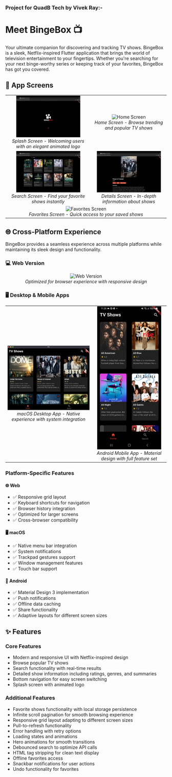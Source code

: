 ### Project for QuadB Tech by Vivek Ray:-

# Meet BingeBox 📺

Your ultimate companion for discovering and tracking TV shows. BingeBox is a sleek, Netflix-inspired Flutter application that brings the world of television entertainment to your fingertips. Whether you're searching for your next binge-worthy series or keeping track of your favorites, BingeBox has got you covered.

## 📱 App Screens

<table>
  <tr>
    <td align="center">
      <img src="screenshots/splash_screen.png" width="200" alt="Splash Screen"/>
      <br/><em>Splash Screen - Welcoming users with an elegant animated logo</em>
    </td>
    <td align="center">
      <img src="screenshots/home_screen.png" width="200" alt="Home Screen"/>
      <br/><em>Home Screen - Browse trending and popular TV shows</em>
    </td>
  </tr>
  <tr>
    <td align="center">
      <img src="screenshots/search_screen.png" width="200" alt="Search Screen"/>
      <br/><em>Search Screen - Find your favorite shows instantly</em>
    </td>
    <td align="center">
      <img src="screenshots/details_screen.png" width="200" alt="Details Screen"/>
      <br/><em>Details Screen - In-depth information about shows</em>
    </td>
  </tr>
  <tr>
    <td align="center" colspan="2">
      <img src="screenshots/favorites_screen.png" width="200" alt="Favorites Screen"/>
      <br/><em>Favorites Screen - Quick access to your saved shows</em>
    </td>
  </tr>
</table>

## 🌐 Cross-Platform Experience

BingeBox provides a seamless experience across multiple platforms while maintaining its sleek design and functionality.

### 💻 Web Version
<p align="center">
  <img src="screenshots/web_view.png" width="800" alt="Web Version"/>
  <br/><em>Optimized for browser experience with responsive design</em>
</p>

### 🖥️ Desktop & Mobile Apps
<table>
  <tr>
    <td align="center">
      <img src="screenshots/macos_app.png" width="400" alt="macOS Version"/>
      <br/><em>macOS Desktop App - Native experience with system integration</em>
    </td>
    <td align="center">
      <img src="screenshots/android_screens.png" width="200" alt="Android Version"/>
      <br/><em>Android Mobile App - Material design with full feature set</em>
    </td>
  </tr>
</table>

### Platform-Specific Features

#### 🌐 Web
- ✅ Responsive grid layout
- ✅ Keyboard shortcuts for navigation
- ✅ Browser history integration
- ✅ Optimized for larger screens
- ✅ Cross-browser compatibility

#### 🖥️ macOS
- ✅ Native menu bar integration
- ✅ System notifications
- ✅ Trackpad gestures support
- ✅ Window management features
- ✅ Touch bar support

#### 📱 Android
- ✅ Material Design 3 implementation
- ✅ Push notifications
- ✅ Offline data caching
- ✅ Share functionality
- ✅ Adaptive layouts for different screen sizes

## ✨ Features

### Core Features
- Modern and responsive UI with Netflix-inspired design
- Browse popular TV shows
- Search functionality with real-time results
- Detailed show information including ratings, genres, and summaries
- Bottom navigation for easy screen switching
- Splash screen with animated logo

### Additional Features
- Favorite shows functionality with local storage persistence
- Infinite scroll pagination for smooth browsing experience
- Responsive grid layout adapting to different screen sizes
- Pull-to-refresh functionality
- Error handling with retry options
- Loading states and animations
- Hero animations for smooth transitions
- Debounced search to optimize API calls
- HTML tag stripping for clean text display
- Offline favorites access
- Snackbar notifications for user actions
- Undo functionality for favorites


